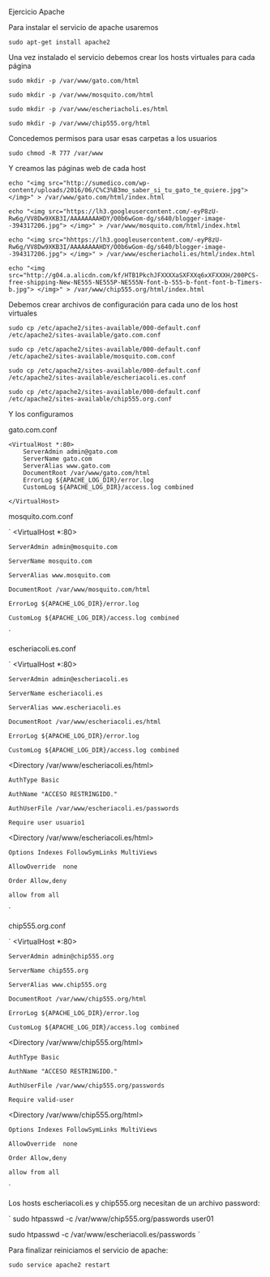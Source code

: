 Ejercicio Apache

Para instalar el servicio de apache usaremos

`
sudo apt-get install apache2
`

Una vez instalado el servicio debemos crear los hosts virtuales para cada página

`
sudo mkdir -p /var/www/gato.com/html
`

`
sudo mkdir -p /var/www/mosquito.com/html
`

`
sudo mkdir -p /var/www/escheriacholi.es/html
`

`
sudo mkdir -p /var/www/chip555.org/html
`

Concedemos permisos para usar esas carpetas a los usuarios

`
sudo chmod -R 777 /var/www
`

Y creamos las páginas web de cada host

`
echo "<img src="http://sumedico.com/wp-content/uploads/2016/06/C%C3%B3mo_saber_si_tu_gato_te_quiere.jpg"> </img>" > /var/www/gato.com/html/index.html
`

`
echo "<img src="https://lh3.googleusercontent.com/-eyP8zU-Rw6g/VV8Dw9XKB3I/AAAAAAAAHDY/O0b6wGom-dg/s640/blogger-image--394317206.jpg"> </img>" > /var/www/mosquito.com/html/index.html
`

`
echo "<img src="hhttps://lh3.googleusercontent.com/-eyP8zU-Rw6g/VV8Dw9XKB3I/AAAAAAAAHDY/O0b6wGom-dg/s640/blogger-image--394317206.jpg"> </img>" > /var/www/escheriacholi.es/html/index.html
`

`
echo "<img src="http://g04.a.alicdn.com/kf/HTB1PkchJFXXXXaSXFXXq6xXFXXXH/200PCS-free-shipping-New-NE555-NE555P-NE555N-font-b-555-b-font-font-b-Timers-b.jpg"> </img>" > /var/www/chip555.org/html/index.html
`

Debemos crear archivos de configuración para cada uno de los host virtuales

`
sudo cp /etc/apache2/sites-available/000-default.conf /etc/apache2/sites-available/gato.com.conf
`

`
sudo cp /etc/apache2/sites-available/000-default.conf /etc/apache2/sites-available/mosquito.com.conf
`

`
sudo cp /etc/apache2/sites-available/000-default.conf /etc/apache2/sites-available/escheriacoli.es.conf
`

`
sudo cp /etc/apache2/sites-available/000-default.conf /etc/apache2/sites-available/chip555.org.conf
`

Y los configuramos


gato.com.conf



	<VirtualHost *:80>
		ServerAdmin admin@gato.com
		ServerName gato.com
		ServerAlias www.gato.com
		DocumentRoot /var/www/gato.com/html
		ErrorLog ${APACHE_LOG_DIR}/error.log
		CustomLog ${APACHE_LOG_DIR}/access.log combined
    
	</VirtualHost>


mosquito.com.conf

`
<VirtualHost *:80>

    ServerAdmin admin@mosquito.com

    ServerName mosquito.com

    ServerAlias www.mosquito.com

    DocumentRoot /var/www/mosquito.com/html

    ErrorLog ${APACHE_LOG_DIR}/error.log

    CustomLog ${APACHE_LOG_DIR}/access.log combined

</VirtualHost>
`

escheriacoli.es.conf

`
<VirtualHost *:80>

    ServerAdmin admin@escheriacoli.es

    ServerName escheriacoli.es

    ServerAlias www.escheriacoli.es

    DocumentRoot /var/www/escheriacoli.es/html

    ErrorLog ${APACHE_LOG_DIR}/error.log

    CustomLog ${APACHE_LOG_DIR}/access.log combined

</VirtualHost>

<Directory /var/www/escheriacoli.es/html>

	AuthType Basic

	AuthName "ACCESO RESTRINGIDO."
	
    AuthUserFile /var/www/escheriacoli.es/passwords

	Require user usuario1

</Directory>

<Directory /var/www/escheriacoli.es/html>        

	Options Indexes FollowSymLinks MultiViews

	AllowOverride  none

	Order Allow,deny

	allow from all

</Directory>
`

chip555.org.conf

`
<VirtualHost *:80>

    ServerAdmin admin@chip555.org

    ServerName chip555.org

    ServerAlias www.chip555.org

    DocumentRoot /var/www/chip555.org/html

    ErrorLog ${APACHE_LOG_DIR}/error.log

    CustomLog ${APACHE_LOG_DIR}/access.log combined

</VirtualHost>

<Directory /var/www/chip555.org/html>

	AuthType Basic

	AuthName "ACCESO RESTRINGIDO."

	AuthUserFile /var/www/chip555.org/passwords

	Require valid-user

</Directory>

<Directory /var/www/chip555.org/html>        

	Options Indexes FollowSymLinks MultiViews

	AllowOverride  none

	Order Allow,deny

	allow from all

</Directory>
`

Los hosts escheriacoli.es y chip555.org necesitan de un archivo password:

`
sudo htpasswd -c /var/www/chip555.org/passwords user01

sudo htpasswd -c /var/www/escheriacoli.es/passwords
`

Para finalizar reiniciamos el servicio de apache:

`
sudo service apache2 restart
`
